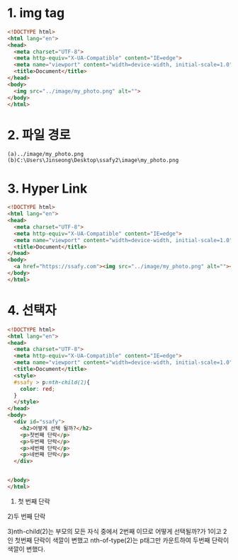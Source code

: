# 1. img tag

```html
<!DOCTYPE html>
<html lang="en">
<head>
  <meta charset="UTF-8">
  <meta http-equiv="X-UA-Compatible" content="IE=edge">
  <meta name="viewport" content="width=device-width, initial-scale=1.0">
  <title>Document</title>
</head>
<body>
  <img src="../image/my_photo.png" alt="">
</body>
</html>
```



# 2. 파일 경로

```
(a)../image/my_photo.png
(b)C:\Users\Jinseong\Desktop\ssafy2\image\my_photo.png
```



# 3. Hyper Link

```html
<!DOCTYPE html>
<html lang="en">
<head>
  <meta charset="UTF-8">
  <meta http-equiv="X-UA-Compatible" content="IE=edge">
  <meta name="viewport" content="width=device-width, initial-scale=1.0">
  <title>Document</title>
</head>
<body>
  <a href="https://ssafy.com"><img src="../image/my_photo.png" alt=""></a>
</body>
</html>
```



# 4. 선택자

```html
<!DOCTYPE html>
<html lang="en">
<head>
  <meta charset="UTF-8">
  <meta http-equiv="X-UA-Compatible" content="IE=edge">
  <meta name="viewport" content="width=device-width, initial-scale=1.0">
  <title>Document</title>
  <style>
  #ssafy > p:nth-child(2){
    color: red;
  }
  </style>
</head>
<body>
  <div id="ssafy">
    <h2>어떻게 선택 될까?</h2> 
    <p>첫번째 단락</p>
    <p>두번째 단락</p>
    <p>세번째 단락</p>
    <p>네번째 단락</p>
  </div>


</body>
</html>
```

1) 첫 번째 단락

2)두 번째 단락

3)nth-child(2)는 부모의 모든 자식 중에서 2번째 이므로 어떻게 선택될까?가 1이고 2인 첫번째 단락이 색깔이 변했고 nth-of-type(2)는 p태그만 카운트하여 두번째 단락이 색깔이 변했다.
